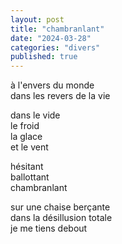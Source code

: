 ```yaml
---
layout: post
title: "chambranlant"
date: "2024-03-28"
categories: "divers"
published: true
---
```


à l'envers du monde  
dans les revers de la vie  

dans le vide  
le froid  
la glace  
et le vent  

hésitant  
ballottant  
chambranlant  

sur une chaise berçante  
dans la désillusion totale  
je me tiens debout  
